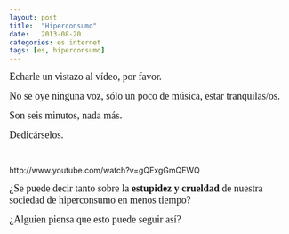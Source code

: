 ```yaml
---
layout: post
title:  "Hiperconsumo"
date:   2013-08-20
categories: es internet
tags: [es, hiperconsumo]
---
```

<p><span style="font-family:'Ubuntu Light';"><span style="font-size:large;">Echarle un vistazo al vídeo, por favor.</span></span></p>
<p><span style="font-family:'Ubuntu Light';"><span style="font-size:large;">No se oye ninguna voz, sólo un poco de música, estar tranquilas/os. </span></span></p>
<p><span style="font-family:'Ubuntu Light';"><span style="font-size:large;">Son seis minutos, nada más. </span></span></p>
<p><span style="font-family:'Ubuntu Light';"><span style="font-size:large;">Dedicárselos.&nbsp;</span></span></p>
<p><span style="font-family:'Ubuntu Light';">&nbsp;</span></p>
<p>http://www.youtube.com/watch?v=gQExgGmQEWQ</p>
<p><span style="font-family:'Ubuntu Light';"><span style="font-size:large;">¿Se puede decir tanto sobre la <b>estupidez y crueldad</b> de nuestra sociedad de hiperconsumo en menos tiempo?</span></span></p>
<p><span style="font-family:'Ubuntu Light';"><span style="font-size:large;">¿Alguien piensa que esto puede seguir así?&nbsp;</span></span></p>
<p><span style="font-family:'Ubuntu Light';">&nbsp;</span></p>
